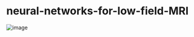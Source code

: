 # neural-networks-for-low-field-MRI
![image](https://github.com/mariafr9/neural-networks-for-low-field-MRI/assets/151544464/c19ee24d-b52f-4d7c-826d-24c0d1ca26bd)
